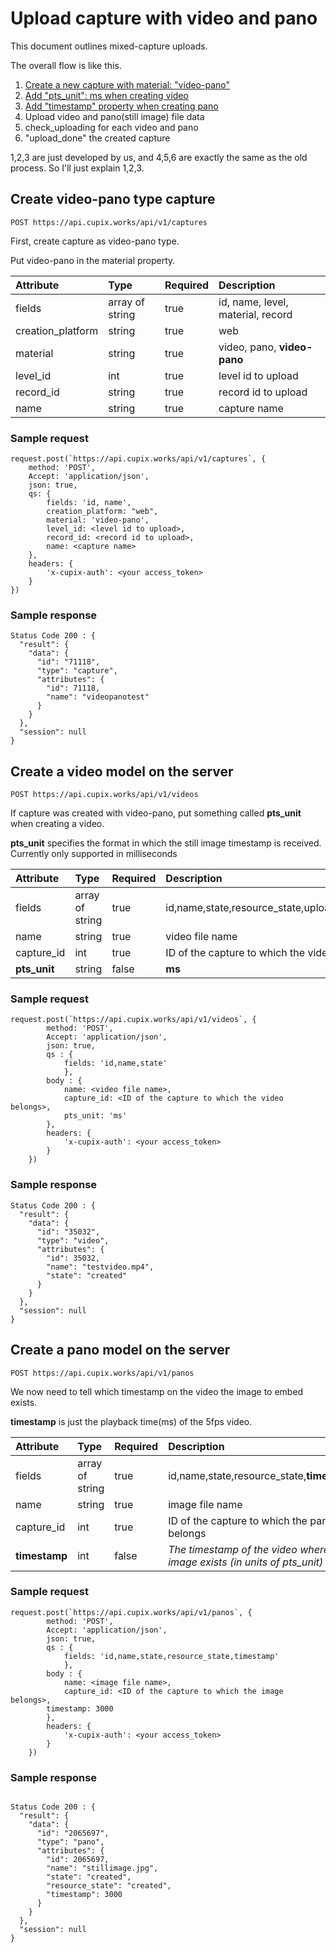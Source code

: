 # Upload capture with video and pano

This document outlines mixed-capture uploads.

The overall flow is like this.

1. [Create a new capture with material: "video-pano"](#create-video-pano-type-capture)
2. [Add "pts_unit": ms when creating video](#create-a-video-model-on-the-server)
3. [Add "timestamp" property when creating pano](#create-a-pano-model-on-the-server)
4. Upload video and pano(still image) file data
5. check_uploading for each video and pano
6. "upload_done" the created capture

1,2,3 are just developed by us, and 4,5,6 are exactly the same as the old process.
So I'll just explain 1,2,3.

## Create video-pano type capture

`POST https://api.cupix.works/api/v1/captures`

First, create capture as video-pano type.

Put video-pano in the material property.

| Attribute         | Type            | Required | Description                       |
| :---------------- | :-------------- | :------- | :-------------------------------- |
| fields            | array of string | true     | id, name, level, material, record |
| creation_platform | string          | true     | web                               |
| material          | string          | true     | video, pano, **video-pano**       |
| level_id          | int             | true     | level id to upload                |
| record_id         | string          | true     | record id to upload               |
| name              | string          | true     | capture name                      |

### Sample request

```
request.post(`https://api.cupix.works/api/v1/captures`, {
    method: 'POST',
    Accept: 'application/json',
    json: true,
    qs: {
        fields: 'id, name',
        creation_platform: "web",
        material: 'video-pano',
        level_id: <level id to upload>,
        record_id: <record id to upload>,
        name: <capture name>
    },
    headers: {
        'x-cupix-auth': <your access_token>
    }
})
```

### Sample response

```
Status Code 200 : {
  "result": {
    "data": {
      "id": "71118",
      "type": "capture",
      "attributes": {
        "id": 71118,
        "name": "videopanotest"
      }
    }
  },
  "session": null
}
```

## Create a video model on the server

`POST https://api.cupix.works/api/v1/videos`

If capture was created with video-pano, put something called **pts_unit** when creating a video.

**pts_unit** specifies the format in which the still image timestamp is received.
Currently only supported in milliseconds

| Attribute    | Type            | Required | Description                                          |
| :----------- | :-------------- | :------- | :--------------------------------------------------- |
| fields       | array of string | true     | id,name,state,resource_state,upload_url,**pts_unit** |
| name         | string          | true     | video file name                                      |
| capture_id   | int             | true     | ID of the capture to which the video belongs         |
| **pts_unit** | string          | false    | **ms**                                               |

### Sample request

```
request.post(`https://api.cupix.works/api/v1/videos`, {
        method: 'POST',
        Accept: 'application/json',
        json: true,
        qs : {
            fields: 'id,name,state'
            },
        body : {
            name: <video file name>,
            capture_id: <ID of the capture to which the video belongs>,
			pts_unit: 'ms'
        },
        headers: {
            'x-cupix-auth': <your access_token>
        }
    })
```

### Sample response

```
Status Code 200 : {
  "result": {
    "data": {
      "id": "35032",
      "type": "video",
      "attributes": {
        "id": 35032,
        "name": "testvideo.mp4",
        "state": "created"
      }
    }
  },
  "session": null
}
```

## Create a pano model on the server

`POST https://api.cupix.works/api/v1/panos`

We now need to tell which timestamp on the video the image to embed exists.

**timestamp** is just the playback time(ms) of the 5fps video.

| Attribute     | Type            | Required | Description                                                                |
| :------------ | :-------------- | :------- | :------------------------------------------------------------------------- |
| fields        | array of string | true     | id,name,state,resource_state,**timestamp**                                 |
| name          | string          | true     | image file name                                                            |
| capture_id    | int             | true     | ID of the capture to which the pano belongs                                |
| **timestamp** | int             | false    | _The timestamp of the video where the image exists (in units of pts_unit)_ |

### Sample request

```
request.post(`https://api.cupix.works/api/v1/panos`, {
        method: 'POST',
        Accept: 'application/json',
        json: true,
        qs : {
            fields: 'id,name,state,resource_state,timestamp'
            },
        body : {
            name: <image file name>,
            capture_id: <ID of the capture to which the image belongs>,
	    timestamp: 3000
        },
        headers: {
            'x-cupix-auth': <your access_token>
        }
    })
```

### Sample response

```

Status Code 200 : {
  "result": {
    "data": {
      "id": "2065697",
      "type": "pano",
      "attributes": {
        "id": 2065697,
        "name": "stillimage.jpg",
        "state": "created",
        "resource_state": "created",
        "timestamp": 3000
      }
    }
  },
  "session": null
}

```
